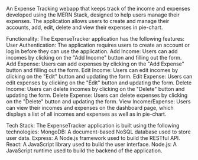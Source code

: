 An Expense Tracking webapp that keeps track of the income and expenses developed using the MERN Stack, designed to help users manage their expenses. The application allows users to create and manage their accounts, add, edit, delete and view their expenses in pie-chart.




Functionality:
The ExpenseTracker application has the following features:
User Authentication: The application requires users to create an account or log in before they can use the application.
Add Income: Users can add incomes by clicking on the "Add Income" button and filling out the form.
Add Expense: Users can add expenses by clicking on the "Add Expense" button and filling out the form.
Edit Income: Users can edit incomes by clicking on the "Edit" button and updating the form.
Edit Expense: Users can edit expenses by clicking on the "Edit" button and updating the form.
Delete Income: Users can delete incomes by clicking on the "Delete" button and updating the form.
Delete Expense: Users can delete expenses by clicking on the "Delete" button and updating the form.
View Income/Expense: Users can view their incomes and expenses on the dashboard page, which displays a list of all incomes and expenses as well as in pie-chart.

Tech Stack:
The ExpenseTracker application is built using the following technologies:
MongoDB: A document-based NoSQL database used to store user data.
Express: A Node.js framework used to build the RESTful API.
React: A JavaScript library used to build the user interface.
Node.js: A JavaScript runtime used to build the backend of the application.
